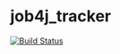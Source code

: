 # job4j_tracker

[![Build Status](https://travis-ci.com/kuvera22/job4j_tracker.svg?branch=master)](https://travis-ci.com/kuvera22/job4j_tracker)